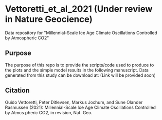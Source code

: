 # Vettoretti_et_al_2021 (Under review in Nature Geocience)
Data repository for "Millennial-Scale Ice Age Climate Oscillations Controlled by Atmospheric CO2"

## Purpose 

The purpose of this repo is to provide the scripts/code used to produce to the plots and the simple model results in the following manuscript. Data generated from this study can be download at: (Link will be provided soon)

## Citation

Guido Vettoretti, Peter Ditlevsen, Markus Jochum, and Sune Olander Rasmussen (2021): Millennial-Scale Ice Age Climate Oscillations Controlled by Atmos
pheric CO2, in revision, Nat. Geo.


